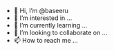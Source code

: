 - 👋 Hi, I’m @baseeru
- 👀 I’m interested in ...
- 🌱 I’m currently learning ...
- 💞️ I’m looking to collaborate on ...
- 📫 How to reach me ...

<!---
baseeru/baseeru is a ✨ special ✨ repository because its `README.md` (this file) appears on your GitHub profile.
You can click the Preview link to take a look at your changes.
--->
